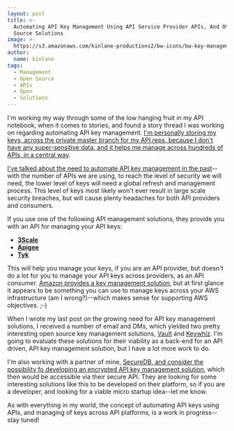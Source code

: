```yaml
---
layout: post
title: >-
  Automating API Key Management Using API Service Provider APIs, And Other Open
  Source Solutions
image: >-
  https://s3.amazonaws.com/kinlane-productions2/bw-icons/bw-key-management-api.png
author:
  name: kinlane
tags:
  - Management
  - Open Source
  - APIs
  - Open
  - Solutions
---
```

I'm working my way through some of the low hanging fruit in my API notebook, when it comes to stories, and found a story thread I was working on regarding automating API key management. [I'm personally storing my keys, across the private master branch for my API reps, because I don't have any super-sensitive data, and it helps me manage across hundreds of APIs, in a central way](http://apievangelist.com/2015/01/14/storing-api-keys-in-the-private-master-github-repository-for-use-in-github-pages/). 

[I've talked about the need to automate API key management in the past](http://apievangelist.com/2014/12/16/with-number-of-apis-continuing-to-grow-account-automation-will-be-key/)\--with the number of APIs we are using, to reach the level of security we will need, the lower level of keys will need a global refresh and management process. This level of keys most likely won't ever result in large scale security breaches, but will cause plenty headaches for both API providers and consumers.

If you use one of the following API management solutions, they provide you with an API for managing your API keys:

*   [**3Scale**](https://support.3scale.net/reference/active-docs)
*   [**Apigee**](http://apigee.com/docs/management/apis)
*   [**Tyk**](https://tyk.io/v1.8/rest-api/api-key-management/)

This will help you manage your keys, if you are an API provider, but doesn't do a lot for you to manage your API keys across providers, as an API consumer. [Amazon provides a key management solution](https://aws.amazon.com/kms/), but at first glance it appears to be something you can use to manage keys across your AWS infrastructure (am I wrong?)--which makes sense for supporting AWS objectives. ;-)

When I wrote my last post on the growing need for API key management solutions, I received a number of email and DMs, which yielded two pretty interesting open source key management solutions, [Vault](https://github.com/hashicorp/vault) and [Keywhiz](https://github.com/square/keywhiz). I'm going to evaluate these solutions for their viability as a back-end for an API driven, API key management solution, but I have a lot more work to do. 

I'm also working with a partner of mine, [SecureDB, and consider the possibility fo developing an encrypted API key management solution](https://securedb.co/), which then would be accessible via their secure API. They are looking for some interesting solutions like this to be developed on their platform, so if you are a developer, and looking for a viable micro startup idea--let me know.

As with everything in my world, the concept of automating API keys using APIs, and managing of keys across API platforms, is a work in progress--stay tuned!